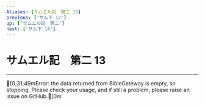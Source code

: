 ```yaml
---
Aliases: [サムエル記　第二 13]
previous: ['サム下 12']
up: ['サムエル記　第二']
next: ['サム下 14']
---
```

# サムエル記　第二 13

***
[0;31;49mError: the data returned from BibleGateway is empty, so stopping. Please check your usage, and if still a problem, please raise an issue on GitHub.[0m
